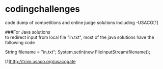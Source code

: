 # codingchallenges
code dump of competitions and online judge solutions including
-USACO[1]


###For Java solutions<br>
to redirect input from local file "in.txt", most of the java solutions have the following code 

String filename = "in.txt";
System.setIn(new FileInputStream(filename));

[1]http://train.usaco.org/usacogate
